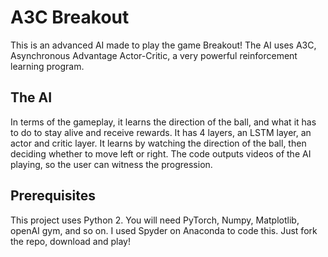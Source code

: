 # A3C Breakout

This is an advanced AI made to play the game Breakout! The AI uses A3C, Asynchronous Advantage Actor-Critic, a very powerful reinforcement learning program. 

## The AI
In terms of the gameplay, it learns the direction of the ball, and what it has to do to stay alive and receive rewards. It has 4 layers, an LSTM layer, an actor and critic layer. It learns by watching the direction of the ball, then deciding whether to move left or right. The code outputs videos of the AI playing, so the user can witness the progression. 


## Prerequisites

This project uses Python 2. You will need PyTorch, Numpy, Matplotlib, openAI gym, and so on. I used Spyder on Anaconda to code this. Just fork the repo, download and play!

